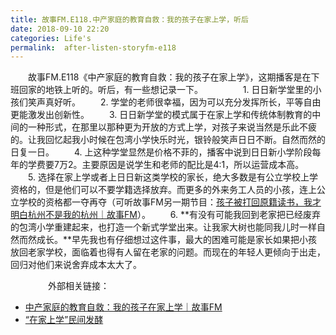 ```yaml
---
title: 故事FM.E118.中产家庭的教育自救：我的孩子在家上学，听后
date: 2018-09-10 22:20
categories: Life's
permalink:  after-listen-storyfm-e118
---
```


　　故事FM.E118《中产家庭的教育自救：我的孩子在家上学》，这期播客是在下班回家的地铁上听的。听后，有一些想记录一下。
　　<!-- more -->
　　1. 日日新学堂里的小孩们笑声真好听。
　　2. 学堂的老师很幸福，因为可以充分发挥所长，平等自由更能激发出创新性。
　　3. 日日新学堂的模式属于在家上学和传统体制教育的中间的一种形式，在那里以那种更为开放的方式上学，对孩子来说当然是乐此不疲的。让我回忆起我小时候在包湾小学快乐时光，银铃般笑声日日不断。自然而然的日复一日。
　　4. 上这种学堂显然是价格不菲的，播客中说到日日新小学阶段每年的学费要7万2。主要原因是说学生和老师的配比是4:1，所以运营成本高。
　　5. 选择在家上学或者上日日新这类学校的家长，绝大多数是有公立学校上学资格的，但是他们可以不要学籍选择放弃。而更多的外来务工人员的小孩，连上公立学校的资格都一夺再夺（可听故事FM另一期节目：[孩子被打回原籍读书，我才明白杭州不是我的杭州｜故事FM](https://mp.weixin.qq.com/s/BozcUTmyfqAejH2du31QJg)）。
　　6. **有没有可能我回到老家把已经废弃的包湾小学重建起来，也打造一个新式学堂出来。让我家大树也能同我儿时一样自然而然成长。**早先我也有仔细想过这件事，最大的困难可能是家长如果把小孩放回老家学校，面临着也得有人留在老家的问题。而现在的年轻人更倾向于出走，回归对他们来说舍弃成本太大了。

　　
　　外部相关链接：
　　
* [中产家庭的教育自救：我的孩子在家上学｜故事FM](https://mp.weixin.qq.com/s/6YUPERXb2MWyh2elyXNMQw) 
* [“在家上学”民间发酵](http://paper.people.com.cn/mszk/html/2013-09/23/content_1308044.htm)